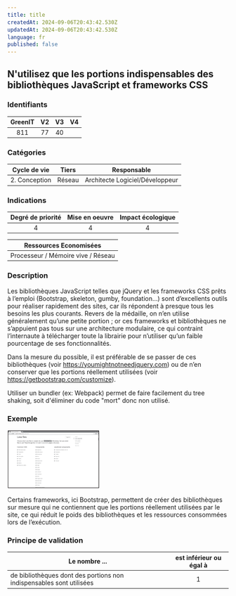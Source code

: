 ```yaml
---
title: title
createdAt: 2024-09-06T20:43:42.530Z
updatedAt: 2024-09-06T20:43:42.530Z
language: fr
published: false
---
```

## N'utilisez que les portions indispensables des bibliothèques JavaScript et frameworks CSS

### Identifiants

| GreenIT |  V2  |  V3  |  V4  |
|:-------:|:----:|:----:|:----:|
|   811   | 77  | 40  |      |

### Catégories

| Cycle de vie |  Tiers  |  Responsable  |
|:---------:|:----:|:----:|
| 2. Conception | Réseau | Architecte Logiciel/Développeur |

### Indications

| Degré de priorité |      Mise en oeuvre       |  Impact écologique    |
|:-------------------:|:-------------------------:|:---------------------:|
| 4 | 4 | 4 |

|Ressources Economisées                                      |
|:----------------------------------------------------------:|
|  Processeur / Mémoire vive / Réseau |

### Description

Les bibliothèques JavaScript telles que jQuery et les frameworks CSS prêts à l’emploi (Bootstrap, skeleton, gumby, foundation…)
sont d’excellents outils pour réaliser rapidement des sites, car ils répondent à presque tous les besoins les plus courants. 
Revers de la médaille, on n’en utilise généralement qu’une petite portion ; or ces frameworks et bibliothèques ne s’appuient pas tous sur une architecture modulaire, 
ce qui contraint l’internaute à télécharger toute la librairie pour n’utiliser qu’un faible pourcentage de ses fonctionnalités.

Dans la mesure du possible, il est préférable de se passer de ces bibliothèques (voir https://youmightnotneedjquery.com)
ou de n’en conserver que les portions réellement utilisées (voir https://getbootstrap.com/customize).

Utiliser un bundler (ex: Webpack) permet de faire facilement du tree shaking, soit d'éliminer du code "mort" donc non utilisé.

### Exemple

![img_1.png](img_1.png)

Certains frameworks, ici Bootstrap, permettent de créer des bibliothèques sur mesure qui ne contiennent que les portions réellement
utilisées par le site, ce qui réduit le poids des bibliothèques et les ressources consommées lors de l’exécution.

### Principe de validation

| Le nombre ...     | est inférieur ou égal à   |  
|-------------------|:-------------------------:|
| de bibliothèques dont des portions non indispensables sont utilisées  | 1  |
